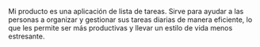 Mi producto es una aplicación de lista de tareas.
Sirve para ayudar a las personas a organizar y gestionar sus tareas diarias de manera eficiente, lo que les permite ser más productivas y llevar un estilo de vida menos estresante.
